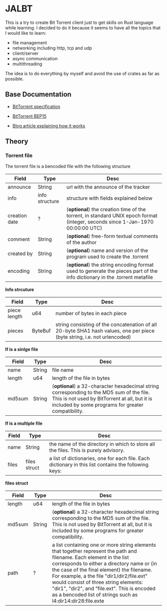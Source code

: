 # JALBT 

This is a try to create Bit Torrent client just to get skills on Rust language while learning.
I decided to do it because it seems to have all the topics that I would like to learn: 

- file management
- networking including http, tcp and udp
- client/server
- async communication
- multithreading

The idea is to do everything by myself and avoid the use of crates as far as possible.

## Base Documentation

- [BitTorrent specification](https://wiki.theory.org/index.php/BitTorrentSpecification)

- [BitTorrent BEP15](http://www.bittorrent.org/beps/bep_0015.html)

- [Blog article explaining how it works](https://allenkim67.github.io/programming/2016/05/04/how-to-make-your-own-bittorrent-client.html)


## Theory

### Torrent file

The torrent file is a bencoded file with the following structure

| Field | Type | Desc |
| ----- | ---- | ---- |
| announce | String | url with the announce of the tracker |
| info | info structure | structure with fields explained below |
| creation date | ? | (**optional**) the creation time of the torrent, in standard UNIX epoch format (integer, seconds since 1-Jan-1970 00:00:00 UTC) |
| comment | String | (**optional**) free-form textual comments of the author  |
| created by | String | (**optional**) name and version of the program used to create the .torrent |
| encoding | String | (**optional**) the string encoding format used to generate the pieces part of the info dictionary in the .torrent metafile |


**Info strcuture**

| Field | Type | Desc |
| ----- | ---- | ---- |
| piece length | u64  |  number of bytes in each piece |
| pieces | ByteBuf | string consisting of the concatenation of all 20-byte SHA1 hash values, one per piece (byte string, i.e. not urlencoded) |


**If is a sinlge file**

| Field | Type | Desc |
| ----- | ---- | ---- |
| name | String | file name |
| length | u64 | length of the file in bytes |
| md5sum | String | (**optional**) a 32-character hexadecimal string corresponding to the MD5 sum of the file. This is not used by BitTorrent at all, but it is included by some programs for greater compatibility. |


**If is a multiple file**

| Field | Type | Desc |
| ----- | ---- | ---- |
| name | String | the name of the directory in which to store all the files. This is purely advisory. |
| files | files struct | a list of dictionaries, one for each file. Each dictionary in this list contains the following keys:|

**files struct**

| Field | Type | Desc |
| ----- | ---- | ---- |
| length | u64 | length of the file in bytes |
| md5sum | String | (**optional**) a 32-character hexadecimal string corresponding to the MD5 sum of the file. This is not used by BitTorrent at all, but it is included by some programs for greater compatibility. |
| path | ? | a list containing one or more string elements that together represent the path and filename. Each element in the list corresponds to either a directory name or (in the case of the final element) the filename. For example, a the file "dir1/dir2/file.ext" would consist of three string elements: "dir1", "dir2", and "file.ext". This is encoded as a bencoded list of strings such as l4:dir14:dir28:file.exte |





